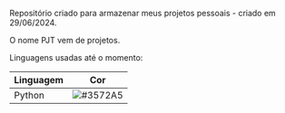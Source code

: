 Repositório criado para armazenar meus projetos pessoais - criado em 29/06/2024.

O nome PJT vem de projetos.

Linguagens usadas até o momento: 

| Linguagem | Cor      |
|-----------|----------|
| Python    | ![#3572A5](https://via.placeholder.com/15/3572A5/3572A5.png) |